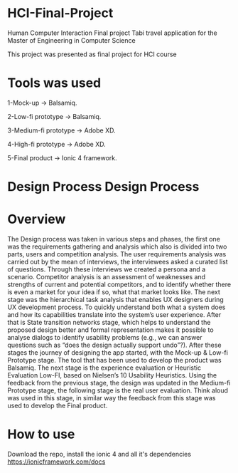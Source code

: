 # HCI-Final-Project
Human Computer Interaction Final project Tabi travel application for the Master of Engineering in Computer Science 

This project was presented as final project for HCI course

# Tools was used
1-Mock-up -> Balsamiq.

2-Low-fi prototype -> Balsamiq.

3-Medium-fi prototype -> Adobe XD.

4-High-fi prototype -> Adobe XD.

5-Final product -> Ionic 4 framework.

# Design Process Design Process
# Overview
The Design process was taken in various steps and phases, the first one was the requirements gathering and analysis 
which also is divided into two parts, users and competition analysis.
The user requirements analysis was carried out by the mean of interviews, the interviewees asked a curated list of questions.
Through these interviews we created a persona and a scenario.
Competitor analysis is an assessment of weaknesses and strengths of current and potential competitors, and to identify 
whether there is even a market for your idea if so, what that market looks like.
The next stage was the hierarchical task analysis that enables UX designers during UX development process. 
To quickly understand both what a system does and how its capabilities translate into the system’s user experience.
After that is State transition networks stage, which helps to understand the proposed design better and formal representation 
makes it possible to analyse dialogs to identify usability problems (e.g., we can answer questions such as “does the design 
actually support undo”?).
After these stages the journey of designing the app started, with the Mock-up & Low-fi Prototype stage. The tool that
has been used to develop the product was Balsamiq.
The next stage is the experience evaluation or Heuristic Evaluation Low-FI, based on Nielsen’s 10 Usability Heuristics.
Using the feedback from the previous stage, the design was updated in the Medium-fi Prototype stage, the following 
stage is the real user evaluation.
Think aloud was used in this stage, in similar way the feedback from this stage was used to develop the Final product.

# How to use
Download the repo, install the ionic 4 and all it's dependencies
https://ionicframework.com/docs
